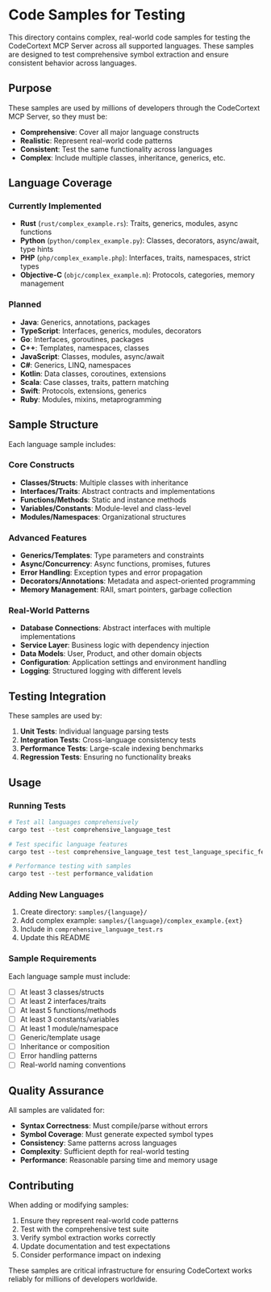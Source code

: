# Code Samples for Testing

This directory contains complex, real-world code samples for testing the CodeCortext MCP Server across all supported languages. These samples are designed to test comprehensive symbol extraction and ensure consistent behavior across languages.

## Purpose

These samples are used by millions of developers through the CodeCortext MCP Server, so they must be:
- **Comprehensive**: Cover all major language constructs
- **Realistic**: Represent real-world code patterns
- **Consistent**: Test the same functionality across languages
- **Complex**: Include multiple classes, inheritance, generics, etc.

## Language Coverage

### Currently Implemented
- **Rust** (`rust/complex_example.rs`): Traits, generics, modules, async functions
- **Python** (`python/complex_example.py`): Classes, decorators, async/await, type hints
- **PHP** (`php/complex_example.php`): Interfaces, traits, namespaces, strict types
- **Objective-C** (`objc/complex_example.m`): Protocols, categories, memory management

### Planned
- **Java**: Generics, annotations, packages
- **TypeScript**: Interfaces, generics, modules, decorators
- **Go**: Interfaces, goroutines, packages
- **C++**: Templates, namespaces, classes
- **JavaScript**: Classes, modules, async/await
- **C#**: Generics, LINQ, namespaces
- **Kotlin**: Data classes, coroutines, extensions
- **Scala**: Case classes, traits, pattern matching
- **Swift**: Protocols, extensions, generics
- **Ruby**: Modules, mixins, metaprogramming

## Sample Structure

Each language sample includes:

### Core Constructs
- **Classes/Structs**: Multiple classes with inheritance
- **Interfaces/Traits**: Abstract contracts and implementations
- **Functions/Methods**: Static and instance methods
- **Variables/Constants**: Module-level and class-level
- **Modules/Namespaces**: Organizational structures

### Advanced Features
- **Generics/Templates**: Type parameters and constraints
- **Async/Concurrency**: Async functions, promises, futures
- **Error Handling**: Exception types and error propagation
- **Decorators/Annotations**: Metadata and aspect-oriented programming
- **Memory Management**: RAII, smart pointers, garbage collection

### Real-World Patterns
- **Database Connections**: Abstract interfaces with multiple implementations
- **Service Layer**: Business logic with dependency injection
- **Data Models**: User, Product, and other domain objects
- **Configuration**: Application settings and environment handling
- **Logging**: Structured logging with different levels

## Testing Integration

These samples are used by:

1. **Unit Tests**: Individual language parsing tests
2. **Integration Tests**: Cross-language consistency tests
3. **Performance Tests**: Large-scale indexing benchmarks
4. **Regression Tests**: Ensuring no functionality breaks

## Usage

### Running Tests
```bash
# Test all languages comprehensively
cargo test --test comprehensive_language_test

# Test specific language features
cargo test --test comprehensive_language_test test_language_specific_features

# Performance testing with samples
cargo test --test performance_validation
```

### Adding New Languages

1. Create directory: `samples/{language}/`
2. Add complex example: `samples/{language}/complex_example.{ext}`
3. Include in `comprehensive_language_test.rs`
4. Update this README

### Sample Requirements

Each language sample must include:
- [ ] At least 3 classes/structs
- [ ] At least 2 interfaces/traits
- [ ] At least 5 functions/methods
- [ ] At least 3 constants/variables
- [ ] At least 1 module/namespace
- [ ] Generic/template usage
- [ ] Inheritance or composition
- [ ] Error handling patterns
- [ ] Real-world naming conventions

## Quality Assurance

All samples are validated for:
- **Syntax Correctness**: Must compile/parse without errors
- **Symbol Coverage**: Must generate expected symbol types
- **Consistency**: Same patterns across languages
- **Complexity**: Sufficient depth for real-world testing
- **Performance**: Reasonable parsing time and memory usage

## Contributing

When adding or modifying samples:

1. Ensure they represent real-world code patterns
2. Test with the comprehensive test suite
3. Verify symbol extraction works correctly
4. Update documentation and test expectations
5. Consider performance impact on indexing

These samples are critical infrastructure for ensuring CodeCortext works reliably for millions of developers worldwide.
